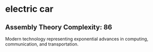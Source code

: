 # electric car

## Assembly Theory Complexity: 86
Modern technology representing exponential advances in computing, communication, and transportation.
